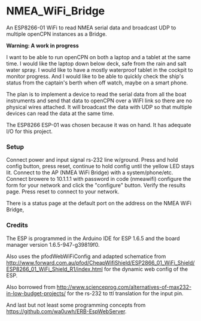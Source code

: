 # NMEA_WiFi_Bridge
An ESP8266-01 WiFi to read NMEA serial data and broadcast UDP to multiple openCPN instances as a Bridge.

<b>Warning: A work in progress</b>

I want to be able to run openCPN on both a laptop and a tablet at the same time. I would like the laptop down below deck, safe from the rain and salt water spray. I would like to have a mostly waterproof tablet in the cockpit to monitor progress. And I would like to be able to quickly check the ship's status from the captain's berth when off watch, maybe on a smart phone.

The plan is to implement a device to read the serial data from all the boat instruments and send that data to openCPN over a WiFI link so there are no physical wires attached. It will broadcast the data with UDP so that multiple devices can read the data at the same time.

The ESP8266 ESP-01 was chosen because it was on hand. It has adequate I/O for this project.

<h3>Setup</h3>
Connect power and input signal rs-232 line w/ground.
Press and hold config button, press reset, 
     continue to hold config until the yellow LED stays lit.
Connect to the AP (NMEA WiFi Bridge) with a system/phone/etc.
Connect browere to 10.1.1.1 with password in code (nmeawifi)
configure the form for your network and click the "configure" button.
Verify the results page.
Press reset to connect to your network.

There is a status page at the default port on the address on the NMEA WiFi Bridge,



<h3>Credits</h3>
The ESP is programmed in the Arduino IDE for ESP 1.6.5 and the board manager version 1.6.5-947-g39819f0.

Also uses the pfodWebWiFiConfig and adapted schematice from http://www.forward.com.au/pfod/CheapWifiShield/ESP2866_01_WiFi_Shield/ESP8266_01_WiFi_Shield_R1/index.html for the dynamic web config of the ESP.

Also borrowed from http://www.scienceprog.com/alternatives-of-max232-in-low-budget-projects/ for the rs-232 to ttl translation for the input pin.

And last but not least some programming concepts from https://github.com/wa0uwh/ERB-EspWebServer.
